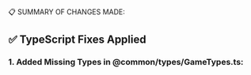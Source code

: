 📋 SUMMARY OF CHANGES MADE:

## ✅ TypeScript Fixes Applied

### 1. Added Missing Types in @common/types/GameTypes.ts:
